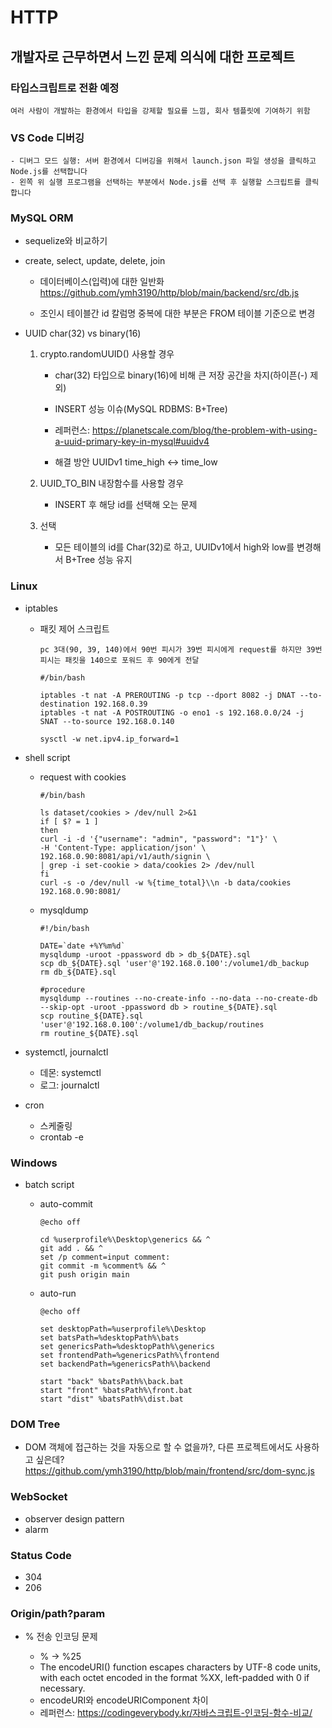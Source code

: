 # HTTP

## 개발자로 근무하면서 느낀 문제 의식에 대한 프로젝트

### 타입스크립트로 전환 예정

    여러 사람이 개발하는 환경에서 타입을 강제할 필요를 느낌, 회사 템플릿에 기여하기 위함

### VS Code 디버깅

    - 디버그 모드 실행: 서버 환경에서 디버깅을 위해서 launch.json 파일 생성을 클릭하고 Node.js를 선택합니다
    - 왼쪽 위 실행 프로그램을 선택하는 부분에서 Node.js를 선택 후 실행할 스크립트를 클릭합니다

### MySQL ORM

- sequelize와 비교하기

- create, select, update, delete, join

  - 데이터베이스(입력)에 대한 일반화
    https://github.com/ymh3190/http/blob/main/backend/src/db.js

  - 조인시 테이블간 id 칼럼명 중복에 대한 부분은 FROM 테이블 기준으로 변경

- UUID char(32) vs binary(16)

  1. crypto.randomUUID() 사용할 경우

     - char(32) 타입으로 binary(16)에 비해 큰 저장 공간을 차지(하이픈(-) 제외)
     - INSERT 성능 이슈(MySQL RDBMS: B+Tree)
     - 레퍼런스: https://planetscale.com/blog/the-problem-with-using-a-uuid-primary-key-in-mysql#uuidv4

     - 해결 방안
       UUIDv1 time_high <-> time_low

  2. UUID_TO_BIN 내장함수를 사용할 경우

     - INSERT 후 해당 id를 선택해 오는 문제

  3. 선택
     - 모든 테이블의 id를 Char(32)로 하고, UUIDv1에서 high와 low를 변경해서 B+Tree 성능 유지

### Linux

- iptables

  - 패킷 제어 스크립트

        pc 3대(90, 39, 140)에서 90번 피시가 39번 피시에게 request를 하지만 39번 피시는 패킷을 140으로 포워드 후 90에게 전달

        #/bin/bash

        iptables -t nat -A PREROUTING -p tcp --dport 8082 -j DNAT --to-destination 192.168.0.39
        iptables -t nat -A POSTROUTING -o eno1 -s 192.168.0.0/24 -j SNAT --to-source 192.168.0.140

        sysctl -w net.ipv4.ip_forward=1

- shell script

  - request with cookies

        #/bin/bash

        ls dataset/cookies > /dev/null 2>&1
        if [ $? = 1 ]
        then
        curl -i -d '{"username": "admin", "password": "1"}' \
        -H 'Content-Type: application/json' \
        192.168.0.90:8081/api/v1/auth/signin \
        | grep -i set-cookie > data/cookies 2> /dev/null
        fi
        curl -s -o /dev/null -w %{time_total}\\n -b data/cookies 192.168.0.90:8081/

  - mysqldump

        #!/bin/bash

        DATE=`date +%Y%m%d`
        mysqldump -uroot -ppassword db > db_${DATE}.sql
        scp db_${DATE}.sql 'user'@'192.168.0.100':/volume1/db_backup
        rm db_${DATE}.sql

        #procedure
        mysqldump --routines --no-create-info --no-data --no-create-db --skip-opt -uroot -ppassword db > routine_${DATE}.sql
        scp routine_${DATE}.sql 'user'@'192.168.0.100':/volume1/db_backup/routines
        rm routine_${DATE}.sql

- systemctl, journalctl

  - 데몬: systemctl
  - 로그: journalctl

- cron

  - 스케줄링
  - crontab -e

### Windows

- batch script

  - auto-commit

        @echo off

        cd %userprofile%\Desktop\generics && ^
        git add . && ^
        set /p comment=input comment:
        git commit -m %comment% && ^
        git push origin main

  - auto-run

        @echo off

        set desktopPath=%userprofile%\Desktop
        set batsPath=%desktopPath%\bats
        set genericsPath=%desktopPath%\generics
        set frontendPath=%genericsPath%\frontend
        set backendPath=%genericsPath%\backend

        start "back" %batsPath%\back.bat
        start "front" %batsPath%\front.bat
        start "dist" %batsPath%\dist.bat

### DOM Tree

- DOM 객체에 접근하는 것을 자동으로 할 수 없을까?, 다른 프로젝트에서도 사용하고 싶은데?
  https://github.com/ymh3190/http/blob/main/frontend/src/dom-sync.js

### WebSocket

- observer design pattern
- alarm

### Status Code

- 304
- 206

### Origin/path?param

- % 전송 인코딩 문제

  - % -> %25
  - The encodeURI() function escapes characters by UTF-8 code units, with each octet encoded in the format %XX, left-padded with 0 if necessary.
  - encodeURI와 encodeURIComponent 차이
  - 레퍼런스: https://codingeverybody.kr/자바스크립트-인코딩-함수-비교/
